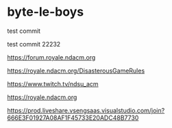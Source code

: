 # byte-le-boys

test commit

test commit 22232

https://forum.royale.ndacm.org

https://royale.ndacm.org/DisasterousGameRules

https://www.twitch.tv/ndsu_acm

https://royale.ndacm.org

https://prod.liveshare.vsengsaas.visualstudio.com/join?666E3F01927A08AF1F45733E20ADC48B7730